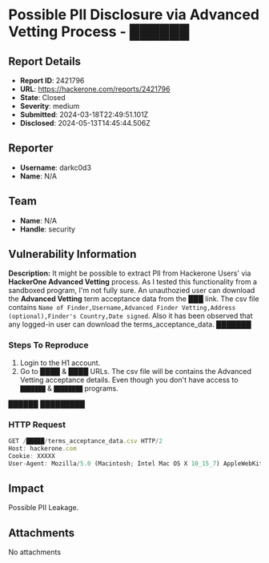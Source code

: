 # Possible PII Disclosure via Advanced Vetting Process - ██████

## Report Details
- **Report ID**: 2421796
- **URL**: https://hackerone.com/reports/2421796
- **State**: Closed
- **Severity**: medium
- **Submitted**: 2024-03-18T22:49:51.101Z
- **Disclosed**: 2024-05-13T14:45:44.506Z

## Reporter
- **Username**: darkc0d3
- **Name**: N/A

## Team
- **Name**: N/A
- **Handle**: security

## Vulnerability Information
**Description:**
It might be possible to extract PII from Hackerone Users' via **HackerOne Advanced Vetting** process. As I tested this functionality from a sandboxed program, I'm not fully sure. An unauthozied user can download the **Advanced Vetting** term acceptance data from the ███ link. The csv file contains `Name of Finder,Username,Advanced Finder Vetting,Address (optional),Finder's Country,Date signed`. Also it has been observed that any logged-in user can download the terms_acceptance_data.
███████

### Steps To Reproduce
1.  Login to the H1 account.
2.  Go to ████ & ████ URLs. The csv file will be contains the Advanced Vetting acceptance details. Even though you don't have access to `███████` & `████████` programs. 

██████
█████████

### HTTP Request
```js
GET /█████/terms_acceptance_data.csv HTTP/2
Host: hackerone.com
Cookie: XXXXX
User-Agent: Mozilla/5.0 (Macintosh; Intel Mac OS X 10_15_7) AppleWebKit/537.36 (KHTML, like Gecko) Chrome/122.0.0.0 Safari/537.36
```

## Impact

Possible PII Leakage.

## Attachments
No attachments
